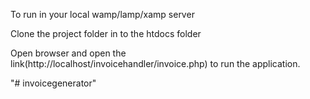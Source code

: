 To run in your local wamp/lamp/xamp server

Clone the project folder in to the htdocs folder

Open browser and open the link(http://localhost/invoicehandler/invoice.php) to run the application.



"# invoicegenerator" 
